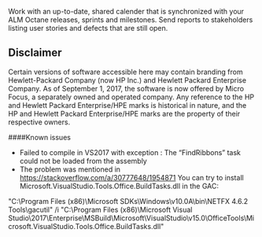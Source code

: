 Work with an up-to-date, shared calender that is synchronized with your ALM Octane releases, sprints and milestones. Send reports to stakeholders listing user stories and defects that are still open.

## Disclaimer
Certain versions of software accessible here may contain branding from Hewlett-Packard Company (now HP Inc.) and Hewlett Packard Enterprise Company.  As of September 1, 2017, the software is now offered by Micro Focus, a separately owned and operated company.  Any reference to the HP and Hewlett Packard Enterprise/HPE marks is historical in nature, and the HP and Hewlett Packard Enterprise/HPE marks are the property of their respective owners.


####Known issues
- Failed to compile in VS2017  with exception : The “FindRibbons” task could not be loaded from the assembly
- The problem was mentioned in https://stackoverflow.com/a/30777648/1954871
You can try to install Microsoft.VisualStudio.Tools.Office.BuildTasks.dll in the GAC:

"C:\Program Files (x86)\Microsoft SDKs\Windows\v10.0A\bin\NETFX 4.6.2 Tools\gacutil" /i "C:\Program Files (x86)\Microsoft Visual Studio\2017\Enterprise\MSBuild\Microsoft\VisualStudio\v15.0\OfficeTools\Microsoft.VisualStudio.Tools.Office.BuildTasks.dll"
